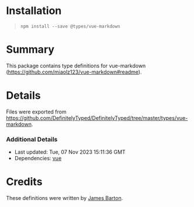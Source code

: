 # Installation
> `npm install --save @types/vue-markdown`

# Summary
This package contains type definitions for vue-markdown (https://github.com/miaolz123/vue-markdown#readme).

# Details
Files were exported from https://github.com/DefinitelyTyped/DefinitelyTyped/tree/master/types/vue-markdown.

### Additional Details
 * Last updated: Tue, 07 Nov 2023 15:11:36 GMT
 * Dependencies: [vue](https://npmjs.com/package/vue)

# Credits
These definitions were written by [James Barton](https://github.com/neodon).

